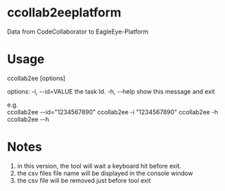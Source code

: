 # ccollab2eeplatform
Data from CodeCollaborator to EagleEye-Platform

# Usage
ccollab2ee [options]  

options:
	-i, --id=VALUE	the task Id.
	-h, --help		show this message and exit  

e.g.  
ccollab2ee --id="1234567890"
ccollab2ee -i "1234567890"
ccollab2ee -h
ccollab2ee --h

# Notes
1. in this version, the tool will wait a keyboard hit before exit.
2. the csv files file name will be displayed in the console window
3. the csv file will be removed just before tool exit
